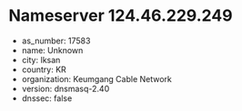# Nameserver 124.46.229.249

* as_number: 17583
* name: Unknown
* city: Iksan
* country: KR
* organization: Keumgang Cable Network
* version: dnsmasq-2.40
* dnssec: false
